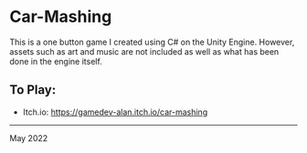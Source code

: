 # Car-Mashing
This is a one button game I created using C# on the Unity Engine.
However, assets such as art and music are not included as well as what has been done in the engine itself.
## To Play: ##
* Itch.io: https://gamedev-alan.itch.io/car-mashing
- - - -
May 2022
